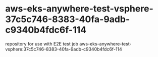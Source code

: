 # aws-eks-anywhere-test-vsphere-37c5c746-8383-40fa-9adb-c9340b4fdc6f-114
repository for use with E2E test job aws-eks-anywhere-test-vsphere:37c5c746-8383-40fa-9adb-c9340b4fdc6f-114
